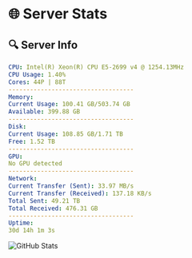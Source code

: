 # 🌐 Server Stats
## 🔍 Server Info
```yaml
CPU: Intel(R) Xeon(R) CPU E5-2699 v4 @ 1254.13MHz
CPU Usage: 1.40%
Cores: 44P | 88T
-----------------------------------
Memory:
Current Usage: 100.41 GB/503.74 GB
Available: 399.88 GB
-----------------------------------
Disk:
Current Usage: 108.85 GB/1.71 TB
Free: 1.52 TB
-----------------------------------
GPU:
No GPU detected
-----------------------------------
Network:
Current Transfer (Sent): 33.97 MB/s
Current Transfer (Received): 137.18 KB/s
Total Sent: 49.21 TB
Total Received: 476.31 GB
-----------------------------------
Uptime:
30d 14h 1m 3s
```
![GitHub Stats](https://img.shields.io/badge/Updated-2025-04-07_11:23:52-blue)
